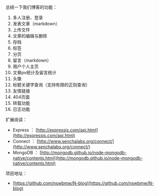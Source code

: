 总结一下我们博客的功能：

1. 多人注册、登录
2. 发表文章（markdown）
3. 上传文件
4. 文章的编辑与删除
5. 存档
6. 标签
7. 分页
8. 留言（markdown）
9. 用户个人主页
10. 文章pv统计及留言统计
11. 头像
12. 标题关键字查询（支持有限的正则查询）
13. 友情链接
14. 404页面
15. 转载功能
16. 日志功能

扩展阅读：

- Express ： [http://expressjs.com/api.html](http://expressjs.com/api.html)
- Connect ： [http://www.senchalabs.org/connect/](http://www.senchalabs.org/connect/)
- MongoDB ： [http://mongodb.github.io/node-mongodb-native/contents.html](http://mongodb.github.io/node-mongodb-native/contents.html)

项目地址：

- [https://github.com/nswbmw/N-blog](https://github.com/nswbmw/N-blog)
